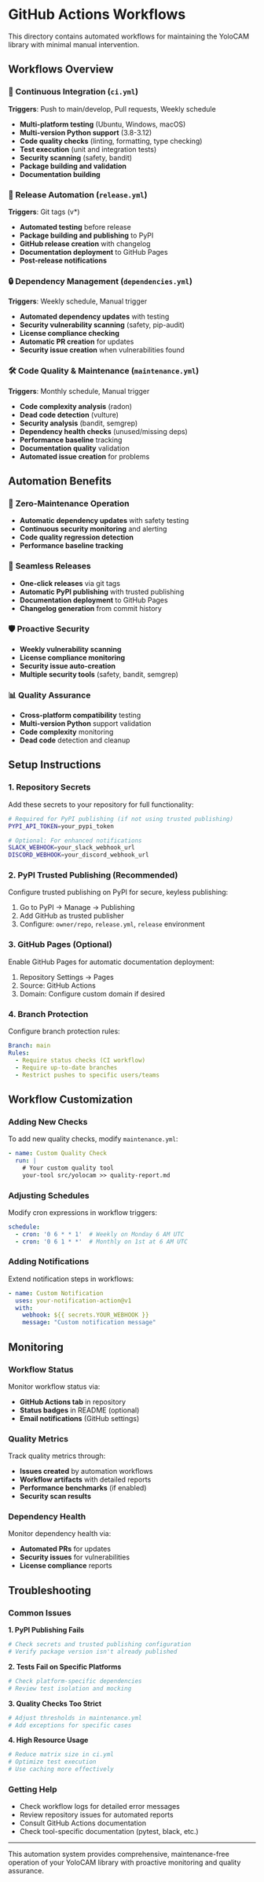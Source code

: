 # GitHub Actions Workflows

This directory contains automated workflows for maintaining the YoloCAM library with minimal manual intervention.

## Workflows Overview

### 🔄 Continuous Integration (`ci.yml`)
**Triggers**: Push to main/develop, Pull requests, Weekly schedule
- **Multi-platform testing** (Ubuntu, Windows, macOS)
- **Multi-version Python support** (3.8-3.12)
- **Code quality checks** (linting, formatting, type checking)
- **Test execution** (unit and integration tests)
- **Security scanning** (safety, bandit)
- **Package building and validation**
- **Documentation building**

### 🚀 Release Automation (`release.yml`)
**Triggers**: Git tags (v*)
- **Automated testing** before release
- **Package building and publishing** to PyPI
- **GitHub release creation** with changelog
- **Documentation deployment** to GitHub Pages
- **Post-release notifications**

### 🔒 Dependency Management (`dependencies.yml`)
**Triggers**: Weekly schedule, Manual trigger
- **Automated dependency updates** with testing
- **Security vulnerability scanning** (safety, pip-audit)
- **License compliance checking**
- **Automatic PR creation** for updates
- **Security issue creation** when vulnerabilities found

### 🛠️ Code Quality & Maintenance (`maintenance.yml`)
**Triggers**: Monthly schedule, Manual trigger
- **Code complexity analysis** (radon)
- **Dead code detection** (vulture)
- **Security analysis** (bandit, semgrep)
- **Dependency health checks** (unused/missing deps)
- **Performance baseline** tracking
- **Documentation quality** validation
- **Automated issue creation** for problems

## Automation Benefits

### 🔧 **Zero-Maintenance Operation**
- **Automatic dependency updates** with safety testing
- **Continuous security monitoring** and alerting
- **Code quality regression detection**
- **Performance baseline tracking**

### 🚀 **Seamless Releases**
- **One-click releases** via git tags
- **Automatic PyPI publishing** with trusted publishing
- **Documentation deployment** to GitHub Pages
- **Changelog generation** from commit history

### 🛡️ **Proactive Security**
- **Weekly vulnerability scanning**
- **License compliance monitoring**
- **Security issue auto-creation**
- **Multiple security tools** (safety, bandit, semgrep)

### 📊 **Quality Assurance**
- **Cross-platform compatibility** testing
- **Multi-version Python** support validation
- **Code complexity** monitoring
- **Dead code** detection and cleanup

## Setup Instructions

### 1. Repository Secrets
Add these secrets to your repository for full functionality:

```bash
# Required for PyPI publishing (if not using trusted publishing)
PYPI_API_TOKEN=your_pypi_token

# Optional: For enhanced notifications
SLACK_WEBHOOK=your_slack_webhook_url
DISCORD_WEBHOOK=your_discord_webhook_url
```

### 2. PyPI Trusted Publishing (Recommended)
Configure trusted publishing on PyPI for secure, keyless publishing:
1. Go to PyPI → Manage → Publishing
2. Add GitHub as trusted publisher
3. Configure: `owner/repo`, `release.yml`, `release` environment

### 3. GitHub Pages (Optional)
Enable GitHub Pages for automatic documentation deployment:
1. Repository Settings → Pages
2. Source: GitHub Actions
3. Domain: Configure custom domain if desired

### 4. Branch Protection
Configure branch protection rules:
```yaml
Branch: main
Rules:
  - Require status checks (CI workflow)
  - Require up-to-date branches
  - Restrict pushes to specific users/teams
```

## Workflow Customization

### Adding New Checks
To add new quality checks, modify `maintenance.yml`:
```yaml
- name: Custom Quality Check
  run: |
    # Your custom quality tool
    your-tool src/yolocam >> quality-report.md
```

### Adjusting Schedules
Modify cron expressions in workflow triggers:
```yaml
schedule:
  - cron: '0 6 * * 1'  # Weekly on Monday 6 AM UTC
  - cron: '0 6 1 * *'  # Monthly on 1st at 6 AM UTC
```

### Adding Notifications
Extend notification steps in workflows:
```yaml
- name: Custom Notification
  uses: your-notification-action@v1
  with:
    webhook: ${{ secrets.YOUR_WEBHOOK }}
    message: "Custom notification message"
```

## Monitoring

### Workflow Status
Monitor workflow status via:
- **GitHub Actions tab** in repository
- **Status badges** in README (optional)
- **Email notifications** (GitHub settings)

### Quality Metrics
Track quality metrics through:
- **Issues created** by automation workflows
- **Workflow artifacts** with detailed reports
- **Performance benchmarks** (if enabled)
- **Security scan results**

### Dependency Health
Monitor dependency health via:
- **Automated PRs** for updates
- **Security issues** for vulnerabilities
- **License compliance** reports

## Troubleshooting

### Common Issues

**1. PyPI Publishing Fails**
```bash
# Check secrets and trusted publishing configuration
# Verify package version isn't already published
```

**2. Tests Fail on Specific Platforms**
```bash
# Check platform-specific dependencies
# Review test isolation and mocking
```

**3. Quality Checks Too Strict**
```bash
# Adjust thresholds in maintenance.yml
# Add exceptions for specific cases
```

**4. High Resource Usage**
```bash
# Reduce matrix size in ci.yml
# Optimize test execution
# Use caching more effectively
```

### Getting Help
- Check workflow logs for detailed error messages
- Review repository issues for automated reports
- Consult GitHub Actions documentation
- Check tool-specific documentation (pytest, black, etc.)

---

This automation system provides comprehensive, maintenance-free operation of your YoloCAM library with proactive monitoring and quality assurance.